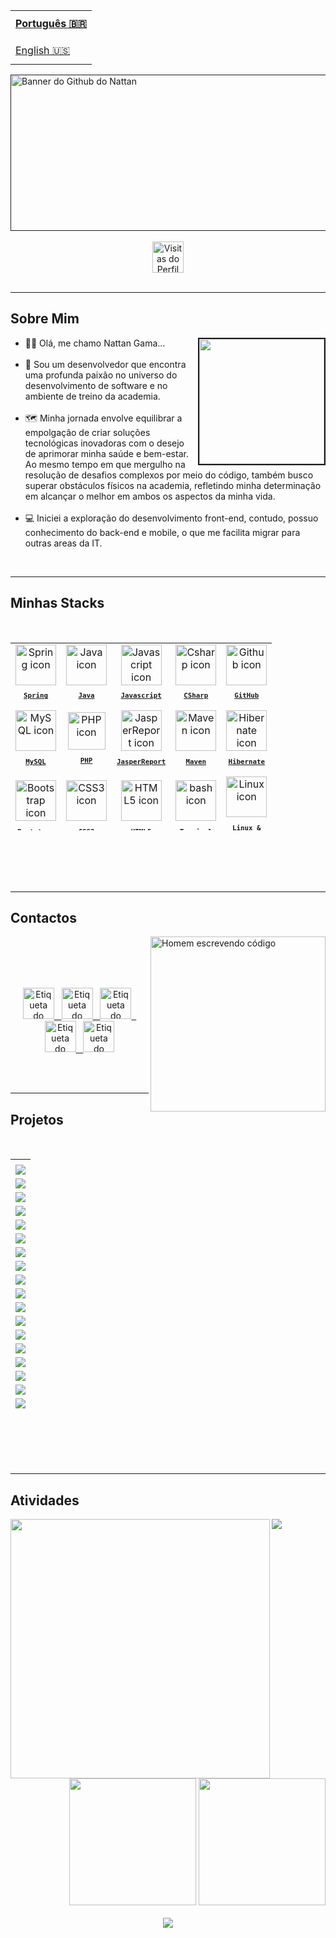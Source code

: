 <table align="left">
  <tr>
    <td height="43px">
      <b>
        <a href="README.md">Português 🇧🇷</a>
      </b>
    </td>
  </tr>
  <tr>
    <td height="43px">
      <a href="Readme-en.md">English 🇺🇸</a>
    </td>
  </tr>
</table>
<hr/>

<a href="" alt="Repositório do Banner Nattan">
  <img align="center" width="1000px" height="250px" alt="Banner do Github do Nattan" src="https://i.pinimg.com/originals/82/4b/87/824b877bf4c731e3fcc13a8881c3e982.jpg" />
</a>
<br/><br/>
<div align="center">
  <img src="https://visitor-badge.feriirawann.repl.co/?username=nattan&repo=nattan&style=for-the-badge&label=Visitantes&logo=OpenTelemetry&color=527BBF&contentType=svg" alt="Visitas do Perfil no Github do Nattan" height="50px" />
</div>
<br/>
<hr/>

<a align="center" src="" width="100%" alt="Sobre Mim"><h2>Sobre Mim</h2> </a>
<img align="right" src="https://camo.githubusercontent.com/484de09f77d50fb888034e38a5ed115de5a2f9f81b94af44017e339809567b6e/68747470733a2f2f7777772e696d6167656e73616e696d616461732e636f6d2f646174612f6d656469612f35362f636f6d70757461646f722d696d6167656d2d616e696d6164612d303030342e676966" border="2" width="200px" height="200px"/>
<ul>
  <li>👋🏻 Olá, me chamo Nattan Gama...</li>
  <br/>
  <li>💼 Sou um desenvolvedor que encontra uma profunda paixão no universo do desenvolvimento de software e no ambiente de treino da academia.</li> 
  <br/>
  <li>🗺️ Minha jornada envolve equilibrar a empolgação de criar soluções tecnológicas inovadoras com o desejo de aprimorar minha saúde e bem-estar. Ao mesmo tempo em que mergulho na resolução de desafios complexos por meio do código, também busco superar obstáculos físicos na academia, refletindo minha determinação em alcançar o melhor em ambos os aspectos da minha vida.</li>
  <br/>
  <li>💻 Iniciei a exploração do desenvolvimento front-end, contudo, possuo conhecimento do back-end e mobile, o que me facilita migrar para outras areas da IT.</li>
</ul>
<br/>
<hr/>

<a align="center" width="100%" alt="Título da seção Minha Stack"><h2>Minhas Stacks</h2> </a>
<table align="center" height="300px">
<br/>
  
  <!--Stacks-->
  <tr>
    <td align="center">
      <a href="https://www.svgrepo.com/show/354380/spring-icon.svg">
        <img src="https://img.icons8.com/?size=512&id=90519&format=png" width="65px" alt="Spring icon"/><br/>
        <sub>
          <b>
            <pre>Spring</pre>
          </b>
        </sub>
      </a>
    </td>
    <td align="center">
      <a href="https://www.java.com/pt-BR/">
        <img src="https://cdn.icon-icons.com/icons2/159/PNG/256/java_22523.png" width="65px" alt="Java icon"/>
        <br/>
        <sub>
          <b>
            <pre>Java</pre>
          </b>
        </sub>
      </a>
    </td>
    <td align="center">
      <a href="https://developer.mozilla.org/en-US/docs/Web/JavaScript/">
        <img src="https://skillicons.dev/icons?i=js" width="65px" alt="Javascript icon"/><br/>
        <sub>
          <b>
            <pre>Javascript</pre>
          </b>
        </sub>
      </a>
    </td>
    <td align="center">
      <a href="https://learn.microsoft.com/en-us/dotnet/csharp/">
      <img src="https://www.macformazione.com/wp-content/uploads/2022/04/Corso-Programmazione-C-Sharp.webp" width="65px" alt="Csharp icon"/>
      <br/>
      <sub>
        <b>
          <pre>CSharp</pre>
        </b>
      </sub>
      </a>
    </td>
    <td align="center">
      <a href="https://github.com/">
        <img src="https://skillicons.dev/icons?i=github" width="65px" alt="Github icon"/><br/>
        <sub>
          <b>
            <pre>GitHub</pre>
          </b>
        </sub>
      </a>
    </td>
  </tr>
    <tr>
    <td align="center">
      <a href="https://www.mysql.com/">
        <img src="https://icon-library.com/images/mysql-icon/mysql-icon-3.jpg" width="65px" alt="MySQL icon"/><br/>
        <sub>
          <b>
            <pre>MySQL</pre>
          </b>
        </sub>
      </a>
    </td>
    <td align="center">
      <a href="https://www.php.net/manual/en/tutorial.firstpage.php">
        <img src="https://ftp.ntu.edu.tw/pub/php/favicon-196x196.png" width="60px" alt="PHP icon"/><br/>
        <sub>
          <b>
            <pre>PHP</pre>
          </b>
        </sub>
      </a>
    </td>
    <td align="center">
      <a href="https://community.jaspersoft.com/">
        <img src="https://iili.io/Hb3m3gt.png" width="65px" alt="JasperReport icon"/><br/>
        <sub>
          <b>
            <pre>JasperReport</pre>
          </b>
        </sub>
      </a>
    </td>
    <td align="center">
      <a href="https://maven.apache.org/">
        <img src="https://i.postimg.cc/zBpZRN9K/rounded-in-photoretrica-1.png"-photoretrica.png" width="65px" alt="Maven icon"/><br/>
        <sub>
          <b>
            <pre>Maven</pre>
          </b>
        </sub>
      </a>
    </td>
    <td align="center">
      <a href="https://hibernate.org/">
        <img src="https://i.postimg.cc/xT1HmPbz/rounded-in-photoretrica.png" width="65px" alt="Hibernate icon"/><br/>
        <sub>
          <b>
            <pre>Hibernate</pre>
          </b>
        </sub>
      </a>
    </td>
  </tr>
  <tr>
    <td align="center">
      <a href="https://getbootstrap.com/">
      <img src="https://skillicons.dev/icons?i=bootstrap" width="65px" alt="Bootstrap icon"/><br/>
      <sub>
        <b>
          <pre>Bootstrap</pre>
        </b>
      </sub>
      </a>
    </td>
    <td align="center">
      <a href="https://developer.mozilla.org/en-US/docs/Web/CSS/">
        <img src="https://skillicons.dev/icons?i=css" width="65px" alt="CSS3 icon"/><br/>
        <sub>
          <b>
            <pre>CSS3</pre>
          </b>
        </sub>
      </a>
    </td>
    <td align="center">
      <a href="https://developer.mozilla.org/en-US/docs/Web/HTML/">
        <img src="https://skillicons.dev/icons?i=html" width="65px" alt="HTML5 icon"/><br/>
        <sub>
          <b>
            <pre>HTML5</pre>
          </b>
        </sub>
      </a>
    </td>
    <td align="center">
      <a href="https://ohmyz.sh/">
        <img src="https://skillicons.dev/icons?i=bash" width="65px" alt="bash icon"/><br/>
        <sub>
          <b>
            <pre>Terminal</pre>
          </b>
        </sub>
      </a>
    </td>
    <td align="center">
      <a href="https://pop.system76.com/">
        <img src="https://skillicons.dev/icons?i=linux" width="65px" alt="Linux icon"/><br/>
        <sub>
          <b>
            <pre>Linux &<br>Windows</pre>
          </b>
        </sub>
      </a>
    </td>
    </tr>
    <td align="center">
      <a href="https://code.visualstudio.com/">
        <img src="https://skillicons.dev/icons?i=vscode" width="65px" alt="visual studio code icon"/><br/>
        <sub>
          <b>
            <pre>VSCode</pre>
          </b>
        </sub>
      </a>
    </td>
</table>
<br/><br/><br/><br/>
<hr/>
<h2>Contactos</h2></a>
<img align="right" width="280px" src="https://i.pinimg.com/originals/81/17/8b/81178b47a8598f0c81c4799f2cdd4057.gif" alt="Homem escrevendo código"/>
<br/><br/><br/><br/>
<p align="center">
  <a href="mailto:gamanattan@gmail.com" target="_blank">
    <img src="https://cdn-icons-png.flaticon.com/128/2913/2913990.png" alt="Etiqueta do Gmail" height="50px" />
    &nbsp;
  </a>
  <a href="https://www.linkedin.com/in/nattangama/" target="_blank">
    <img src="https://cdn-icons-png.flaticon.com/128/1377/1377213.png" alt="Etiqueta do Linkedin" height="50px" />
    &nbsp;
  </a>
  <a href="https://nattangama.github.io/Portfolio-Dev/" target="_blank">
    <img src="https://cdn-icons-png.flaticon.com/128/1454/1454827.png" alt="Etiqueta do Portfolio" height="50px" />
    &nbsp;
  </a>
  <a href="" target="_blank">
    <a href="https://api.whatsapp.com/send/?phone=351932493721" target="_blank">
    <img src="https://cdn-icons-png.flaticon.com/128/3670/3670051.png" alt="Etiqueta do WhatsApp" height="50px"/>
    &nbsp;
  </a>
    <a href="https://discord.com/channels/@nattangama" target="_blank">
  <img src="https://cdn-icons-png.flaticon.com/128/3670/3670157.png" alt="Etiqueta do Discord" height="50px"/>
</p>
<br/><br/>
<hr/>

<a align="center" src="" alt="Título da seção Projetos"><h2>Projetos</h2></a>
<table height="405px" align="center">
  <tr>
    <td>
    <a href="" target="_blank">
    </a>
    </td>
  </tr>
  <br/>
  <tr>
    <td>
    <a href="https://github.com/Luk4x/iManager" target="_blank">
      <img align="center" src="https://luk4x-github-readme-stats.vercel.app/api/pin?username=Luk4x&repo=iManager&theme=tokyonight&hide_border=true&show_icons=true&cache_seconds=14400"/>
    </a>
    </td>
  </tr>
  <tr>
    <td>
    <a href="https://github.com/Luk4x/gencard" target="_blank">
      <img align="center" src="https://luk4x-github-readme-stats.vercel.app/api/pin?username=Luk4x&repo=gencard&theme=tokyonight&hide_border=true&show_icons=true&cache_seconds=14400"/>
  </a>
    </td>
  </tr>
  <tr>
    <td>
    <a href="https://github.com/Luk4x/login-flux" target="_blank">
      <img align="center" src="https://luk4x-github-readme-stats.vercel.app/api/pin?username=Luk4x&repo=login-flux&theme=tokyonight&hide_border=true&show_icons=true&cache_seconds=14400"/>
  </a>
    </td>
  </tr>
  <tr>
    <td>
    <a href="https://github.com/Luk4x/dev-burger-order-log-interface" target="_blank">
      <img align="center" src="https://luk4x-github-readme-stats.vercel.app/api/pin?username=Luk4x&repo=dev-burger-order-log-interface&theme=tokyonight&hide_border=true&show_icons=true&cache_seconds=14400"/>
  </a>
    </td>
  </tr>
  <tr>
    <td>
     <a href="https://github.com/Luk4x/viaCEP-API" target="_blank">
      <img align="center" src="https://luk4x-github-readme-stats.vercel.app/api/pin?username=Luk4x&repo=viaCEP-API&theme=tokyonight&hide_border=true&show_icons=true&cache_seconds=14400">
    </a>
    </td>
  </tr>
  <tr>
    <td>
    <a href="https://github.com/Luk4x/copa-mobile" target="_blank">
      <img align="center" src="https://luk4x-github-readme-stats.vercel.app/api/pin?username=Luk4x&repo=copa-mobile&theme=tokyonight&hide_border=true&show_icons=true&cache_seconds=14400"/>
    </a>
    </td>
  </tr>
  <tr>
    <td>
    <a href="https://github.com/Luk4x/devClub-convert-money" target="_blank">
      <img align="center" src="https://luk4x-github-readme-stats.vercel.app/api/pin?username=Luk4x&repo=devClub-convert-money&theme=tokyonight&hide_border=true&show_icons=true&cache_seconds=14400"/>
    </a>
    </td>
  </tr>
  <tr>
    <td>
    <a href="https://github.com/Luk4x/user-register-interface" target="_blank">
      <img align="center" src="https://luk4x-github-readme-stats.vercel.app/api/pin?username=Luk4x&repo=user-register-interface&theme=tokyonight&hide_border=true&show_icons=true&cache_seconds=14400"/>
    </a>
    </td>
  </tr>
  <tr>
    <td>
    <a href="https://github.com/Luk4x/playstation-store" target="_blank">
      <img align="center" src="https://luk4x-github-readme-stats.vercel.app/api/pin?username=Luk4x&repo=playstation-store&theme=tokyonight&hide_border=true&show_icons=true&cache_seconds=14400"/>
    </a>
    </td>
  </tr>
  <tr>
    <td>
    <a href="https://github.com/Luk4x/project-collor" target="_blank">
      <img align="center" src="https://luk4x-github-readme-stats.vercel.app/api/pin?username=Luk4x&repo=project-collor&theme=tokyonight&hide_border=true&show_icons=true&cache_seconds=14400"/>
    </a>
    </td>
  </tr>
  <tr>
    <td>
    <a href="https://github.com/Luk4x/copa-web" target="_blank">
      <img align="center" src="https://luk4x-github-readme-stats.vercel.app/api/pin?username=Luk4x&repo=copa-web&theme=tokyonight&hide_border=true&show_icons=true&cache_seconds=14400"/>
    </a>
    </td>
  </tr>
  <tr>
    <td>
    <a href="https://github.com/Luk4x/dev-burger-order-log-API" target="_blank">
      <img align="center" src="https://luk4x-github-readme-stats.vercel.app/api/pin?username=Luk4x&repo=dev-burger-order-log-API&theme=tokyonight&hide_border=true&show_icons=true&cache_seconds=14400"/>
    </a>
    </td>
  </tr>
  <tr>
    <td>
    <a href="https://github.com/Luk4x/projeto-calculadora" target="_blank">
      <img align="center" src="https://luk4x-github-readme-stats.vercel.app/api/pin?username=Luk4x&repo=projeto-calculadora&theme=tokyonight&hide_border=true&show_icons=true&cache_seconds=14400"/>
    </a>
    </td>
  </tr>
  <tr>
    <td>
    <a href="https://github.com/Luk4x/user-register-API" target="_blank">
      <img align="center" src="https://luk4x-github-readme-stats.vercel.app/api/pin?username=Luk4x&repo=user-register-API&theme=tokyonight&hide_border=true&show_icons=true&cache_seconds=14400"/>
    </a>
    </td>
  </tr>
  <tr>
    <td>
    <a href="https://github.com/Luk4x/MissProg5d" target="_blank">
      <img align="center" src="https://luk4x-github-readme-stats.vercel.app/api/pin?username=Luk4x&repo=MissProg5d&theme=tokyonight&hide_border=true&show_icons=true&cache_seconds=14400"/>
    </a>
    </td>
  </tr>
  <tr>
    <td>
    <a href="https://github.com/Luk4x/copa-server" target="_blank">
      <img align="center" src="https://luk4x-github-readme-stats.vercel.app/api/pin?username=Luk4x&repo=copa-server&theme=tokyonight&hide_border=true&show_icons=true&cache_seconds=14400"/>
    </a>
    </td>
  </tr>
  <tr>
    <td>
    <a href="https://github.com/Luk4x/netflix-start-page-clone" target="_blank">
      <img align="center" src="https://luk4x-github-readme-stats.vercel.app/api/pin?username=Luk4x&repo=netflix-start-page-clone&theme=tokyonight&hide_border=true&show_icons=true&cache_seconds=14400"/>
    </a>
    </td>
  </tr>
  <tr>
    <td>
    <a href="https://github.com/Luk4x/nlw-Heat-Origin-" target="_blank">
      <img align="center" src="https://luk4x-github-readme-stats.vercel.app/api/pin?username=Luk4x&repo=nlw-Heat-Origin-&theme=tokyonight&hide_border=true&show_icons=true&cache_seconds=14400"/>
    </a>
    </td>
  </tr>
  <tr>
    <td>
    <a href="https://github.com/Luk4x/projeto-formulario-de-contato" target="_blank">
      <img align="center" src="https://luk4x-github-readme-stats.vercel.app/api/pin?username=Luk4x&repo=projeto-formulario-de-contato&theme=tokyonight&hide_border=true&show_icons=true&cache_seconds=14400"/>
    </a>
    </td>
  </tr>
  <tr>
    <td>
    <a href="https://github.com/Luk4x/projeto-mobile-template-login-singup" target="_blank">
      <img align="center" src="https://luk4x-github-readme-stats.vercel.app/api/pin?username=Luk4x&repo=projeto-mobile-template-login-singup&theme=tokyonight&hide_border=true&show_icons=true&cache_seconds=14400"/>
    </a>
    </td>
  </tr>
  <tr>
    <td>
    <a href="https://github.com/Luk4x/DevClub-project-YogaApp" target="_blank">
      <img align="center" src="https://luk4x-github-readme-stats.vercel.app/api/pin?username=Luk4x&repo=DevClub-project-YogaApp&theme=tokyonight&hide_border=true&show_icons=true&cache_seconds=14400"/>
    </a>
    </td>
  </tr>
</table>
<br/><br/><br/><br/>
<hr/>

<a align="center" src="./components/titles/pt/activity.png" width="100%" alt="Título da seção Atividade"><h2>Atividades</h2></a>
<img align="center" src="https://github-readme-activity-graph.vercel.app/graph?username=Luk4x&theme=tokyo-night&hide_border=true&show_icons=true&custom_title=Grafico%20de%20Contribuicao" />
<img align="left" height="415px" src="https://luk4x-github-readme-stats.vercel.app/api/top-langs?username=Luk4x&langs_count=8&theme=tokyonight&hide_border=true&custom_title=Top%20Linguagens&cache_seconds=14400" />
<div align="right">
  <img height="203px" src="https://luk4x-github-readme-stats.vercel.app/api?username=Luk4x&theme=tokyonight&hide_border=true&show_icons=true&include_all_commits=true&count_private=true&custom_title=Status%20do%20Github&cache_seconds=14400" />
  <img height="203px" src="https://streak-stats.demolab.com?user=Luk4x&theme=tokyonight&hide_border=true" />
</div>
<br/>
<div align="center">
  <img src="https://luk4x-github-readme-stats.vercel.app/api/wakatime?username=Luk4x&langs_count=8&theme=tokyonight&hide_border=true&custom_title=Tempo%20Codando&range=all_time&cache_seconds=14400"/>
</div>







